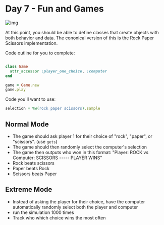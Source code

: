 Day 7 - Fun and Games
===============

![img](https://s3.amazonaws.com/giphymedia/media/CWLR2GMS9chhK/giphy.gif)

At this point, you should be able to define classes that create objects with
both behavior and data. The cononical version of this is the Rock Paper Scissors
implementation.

Code outline for you to complete:

```ruby

class Game
  attr_accessor :player_one_choice, :computer
end

game = Game.new
game.play
```

Code you'll want to use:

```ruby
selection = %w(rock paper scissors).sample
```


Normal Mode
-----

* The game should ask player 1 for their choice of "rock", "paper", or "scissors". (use `gets`)
* The game should then randomly select the computer's selection
* The game then outputs who won in this format: "Player: ROCK vs Computer: SCISSORS ----- PLAYER WINS"
* Rock beats scissors
* Paper beats Rock
* Scissors beats Paper

Extreme Mode
-----------

* Instead of asking the player for their choice, have the computer automatically
  randomly select both the player and computer
* run the simulation 1000 times
* Track who which choice wins the most often

